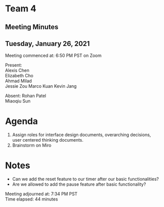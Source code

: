 # Team 4
## Meeting Minutes
## Tuesday, January 26, 2021

Meeting commenced at: 6:50 PM PST on Zoom

Present:  
Alexis Chen  
Elizabeth Cho  
Ahmad Milad  
Jessie Zou
Marco Kuan
Kevin Jang

Absent:
Rohan Patel  
Miaoqiu Sun 

# Agenda
1. Assign roles for interface design documents, overarching decisions, user centered thinking documents.
2. Brainstorm on Miro

# Notes
- Can we add the reset feature to our timer after our basic functionalities?
- Are we allowed to add the pause feature after basic functionality?

Meeting adjourned at: 7:34 PM PST  
Time elapsed: 44 minutes
